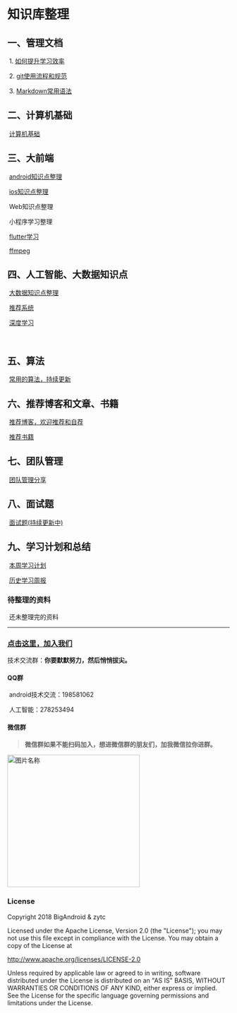 

# 知识库整理

## 一、管理文档

​	1. [如何提升学习效率](管理文档/1.如何提升学习效率.md)

​	2. [git使用流程和规范](管理文档/git使用流程和规范.md)

​	3. [Markdown常用语法](管理文档/Markdown常用语法.md)

## 二、计算机基础

​          [计算机基础](计算机基础/README.md)

 

## 三、大前端

​	[android知识点整理](Android技术点/SUMMARY.md)

​	[ios知识点整理](ios知识点整理/README.md)

​	Web知识点整理

​	小程序学习整理

​	[flutter学习](flutter/flutter.md)

​    [ffmpeg](ffmpeg/ffmpeg.md)

## 四、人工智能、大数据知识点

​      [大数据知识点整理](大数据/README.md)

​      [推荐系统](大数据/推荐系统框架流程.md)

​      [深度学习](人工智能/深度学习-mxnet.md)

​     


## 五、算法

​	[常用的算法，持续更新](算法/常用算法.md)



## 六、推荐博客和文章、书籍

​	[推荐博客，欢迎推荐和自荐](推荐博客和文章/推荐文章.md)

​	[推荐书籍](推荐博客和文章/推荐书籍和课程.md)



## 七、团队管理

​        [团队管理分享](团队管理/团队管理.md)



## 八、面试题

​      [面试题(持续更新中)](面试题/面试.md)



## 九、学习计划和总结

​	[本周学习计划](学习计划.md)

​	[历史学习周报](学习周报.md)



### 待整理的资料

​       还未整理完的资料

------

### [点击这里，加入我们](关于我们/关于我们.md)

技术交流群：**你要默默努力，然后悄悄拔尖。**

#### QQ群

​	android技术交流：198581062

​	人工智能：278253494

#### 微信群

> **微信群如果不能扫码加入，想进微信群的朋友们，加我微信拉你进群。**

 <img src="关于我们/微信群.jpg" width="300" alt="图片名称"/>



### License

Copyright 2018 BigAndroid & zytc

Licensed under the Apache License, Version 2.0 (the "License"); you may not use this file except in compliance with the License. You may obtain a copy of the License at

<http://www.apache.org/licenses/LICENSE-2.0>

Unless required by applicable law or agreed to in writing, software distributed under the License is distributed on an "AS IS" BASIS, WITHOUT WARRANTIES OR CONDITIONS OF ANY KIND, either express or implied. See the License for the specific language governing permissions and limitations under the License.